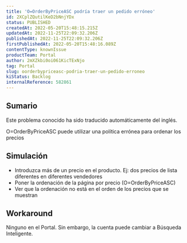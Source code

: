 ```yaml
---
title: 'O=OrderByPriceASC podría traer un pedido erróneo'
id: 2XCplZQutilKeD2bNnjYDx
status: PUBLISHED
createdAt: 2022-05-20T15:48:15.215Z
updatedAt: 2022-11-25T22:09:32.206Z
publishedAt: 2022-11-25T22:09:32.206Z
firstPublishedAt: 2022-05-20T15:48:16.089Z
contentType: knownIssue
productTeam: Portal
author: 2mXZkbi0oi061KicTExNjo
tag: Portal
slug: oorderbypriceasc-podria-traer-un-pedido-erroneo
kiStatus: Backlog
internalReference: 582861
---
```


## Sumario

<div class="alert alert-info">
  <p>Este problema conocido ha sido traducido automáticamente del inglés.</p>
</div>


O=OrderByPriceASC puede utilizar una política errónea para ordenar los precios



## Simulación



- Introduzca más de un precio en el producto. Ej: dos precios de lista diferentes en diferentes vendedores
- Poner la ordenación de la página por precio (O=OrderByPriceASC)
- Ver que la ordenación no está en el orden de los precios que se muestran



## Workaround


Ninguno en el Portal. Sin embargo, la cuenta puede cambiar a Búsqueda Inteligente.

